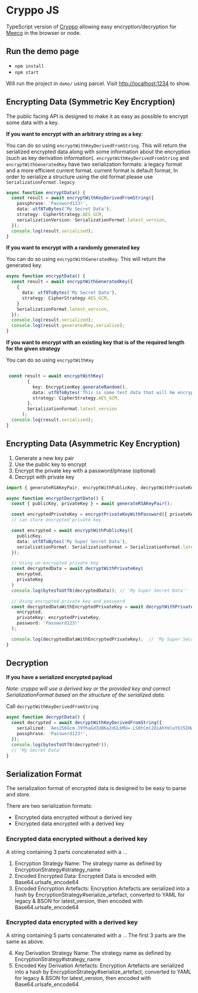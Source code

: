 # Cryppo JS

TypeScript version of [Cryppo](https://github.com/Meeco/cryppo) allowing easy encryption/decryption for [Meeco](https://dev.meeco.me) in the browser or node.

## Run the demo page

- `npm install`
- `npm start`

Will run the project in `demo/` using parcel. Visit [http://localhost:1234](http://localhost:1234) to show.

## Encrypting Data (Symmetric Key Encryption)

The public facing API is designed to make it as easy as possible to encrypt some data with a key.

**If you want to encrypt with an arbitrary string as a key**:

You can do so using `encryptWithKeyDerivedFromString`. This will return the serialized encrypted data along with some information about the encryption (such as key derivation information). `encryptWithKeyDerivedFromString` and `encryptWithGeneratedKey` have two serialization formats:
a legacy format and a more efficient current format. current format is default format, In order to serialize a structure using the old format please use
`SerializationFormat.legacy`

```ts
async function encryptData() {
  const result = await encryptWithKeyDerivedFromString({
    passphrase: 'Password123!',
    data: utf8ToBytes('My Secret Data'),
    strategy: CipherStrategy.AES_GCM,
    serializationVersion: SerializationFormat.latest_version,
  });
  console.log(result.serialized);
}
```

**If you want to encrypt with a randomly generated key**

You can do so using `encryptWithGeneratedKey`. This will return the generated key.

```ts
async function encryptData() {
  const result = await encryptWithGeneratedKey({
    {
      data: utf8ToBytes('My Secret Data'),
      strategy: CipherStrategy.AES_GCM,
    }
    SerializationFormat.latest_version,
  });
  console.log(result.serialized);
  console.log(result.generatedKey.serialize);
}
```

**If you want to encrypt with an existing key that is of the required length for the given strategy**

You can do so using `encryptWithKey`

```ts

 const result = await encryptWithKey(
        {
          key: EncryptionKey.generateRandom(),
          data: utf8ToBytes('This is some test data that will be encrypted'),
          strategy: CipherStrategy.AES_GCM,
        },
        SerializationFormat.latest_version
      );
  console.log(result.serialized);
}
```

## Encrypting Data (Asymmetric Key Encryption)

1. Generate a new key pair
1. Use the public key to encrypt
1. Encrypt the private key with a password/phrase (optional)
1. Decrypt with private key

```ts
import { generateRSAKeyPair, encryptWithPublicKey, decryptWithPrivateKey, encryptPrivateKeyWithPassword } from '@meeco/cryppo'

async function encryptDecryptData() {
  const { publicKey, privateKey } = await generateRSAKeyPair();

  const encryptedPrivateKey = encryptPrivateKeyWithPassword({ privateKey, password: 'Password123!' });
  // can store encrypted private key

  const encrypted = await encryptWithPublicKey({
    publicKey,
    data: utf8ToBytes('My Super Secret Data'),
    serializationFormat: SerializationFormat = SerializationFormat.latest_version
  });

  // Using un-encrypted private key
  const decryptedData = await decryptWithPrivateKey(
    encrypted,
    privateKey
  )
  console.log(bytesToUtf8(decryptedData)); // 'My Super Secret Data''

  // Using encrypted private key and password
  const decryptedDataWithEncryptedPrivateKey = await decryptWithPrivateKey(
    encrypted,
    privateKey: encryptedPrivateKey,
    password: 'Password123!'
  );

  console.log(decryptedDataWithEncryptedPrivateKey);  // 'My Super Secret Data''
}
```

## Decryption

**If you have a serialized encrypted payload**

_Note: cryppo will use a derived key or the provided key and correct SerializationFormat based on the structure of the serialized data_.

Call `decryptWithKeyDerivedFromString`

```ts
async function decryptData() {
  const decrypted = await decryptWithKeyDerivedFromString({
    serialized: `Aes256Gcm.J9YhaGdIUBKa2dULbMU=.LS0tCml2OiAhYmluYXJ5IHwtCiAgd1JGK2QrRjYzRHJhbDRmdgphdDogIWJpbmFyeSB8LQogIGllS3JnK05iV0JVY2N3L3VVS2N6Rnc9PQphZDogbm9uZQo=.Pbkdf2Hmac.LS0tCml2OiAitIb79btSrS8k4KhbyfR_f79OkukiCmk6IDIxOTQ5Cmw6IDMyCmhhc2g6IFNIQTI1Ngo=`,
    passphrase: 'Password123!',
  });
  console.log(bytesToUtf8(decrypted!));
  // 'My Secret Data'
}
```

## Serialization Format

The serialization format of encrypted data is designed to be easy to parse and store.

There are two serialization formats:

- Encrypted data encrypted without a derived key
- Encrypted data encrypted with a derived key

### Encrypted data encrypted without a derived key

A string containing 3 parts concatenated with a `.`.

1. Encryption Strategy Name: The strategy name as defined by EncryptionStrategy#strategy_name
2. Encoded Encrypted Data: Encrypted Data is encoded with Base64.urlsafe_encode64
3. Encoded Encryption Artefacts: Encryption Artefacts are serialized into a hash by EncryptionStrategy#serialize_artefact,
   converted to YAML for legacy & BSON for latest_version, then encoded with Base64.urlsafe_encode64

### Encrypted data encrypted with a derived key

A string containing 5 parts concatenated with a `.`. The first 3 parts are the same as above.

4. Key Derivation Strategy Name: The strategy name as defined by EncryptionStrategy#strategy_name
5. Encoded Key Derivation Artefacts: Encryption Artefacts are serialized into a hash by EncryptionStrategy#serialize_artefact, converted to YAML for legacy & BSON for latest_version, then encoded with Base64.urlsafe_encode64
